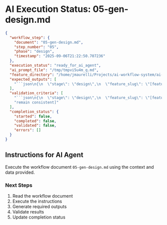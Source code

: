 # AI Execution Status: 05-gen-design.md

```json
{
  "workflow_step": {
    "document": "05-gen-design.md",
    "step_number": "05",
    "phase": "design",
    "timestamp": "2025-09-06T21:22:50.707236"
  },
  "execution_status": "ready_for_ai_agent",
  "ai_prompt_file": "/tmp/tmpvi5u4m_q.md",
  "feature_directory": "/home/jmaurelli/Projects/ai-workflow-system/ai-workflow/features/2025-09-06-standalone-20250906-212249",
  "expected_outputs": [
    "```json\n{\n  \"stage\": \"design\",\n  \"feature_slug\": \"[feature-name]\",\n  \"design_path\": \"/design/design-[feature-name].md\",\n  \"existing_components\": [\"...\"],\n  \"integration_approach\": \"replace|enhance|add-new\",\n  \"reuse_opportunities\": [\"...\"],\n  \"inconsistencies_found\": [\"...\"],\n  \"recovery_recommended\": true|false\n}\n```\n"
  ],
  "validation_criteria": [
    "```json\n{\n  \"stage\": \"design\",\n  \"feature_slug\": \"[feature-name]\",\n  \"design_path\": \"/design/design-[feature-name].md\",\n  \"existing_components\": [\"...\"],\n  \"integration_approach\": \"replace|enhance|add-new\",\n  \"reuse_opportunities\": [\"...\"],\n  \"inconsistencies_found\": [\"...\"],\n  \"recovery_recommended\": true|false\n}\n```",
    "remain consistent]"
  ],
  "completion_status": {
    "started": false,
    "completed": false,
    "validated": false,
    "errors": []
  }
}
```

## Instructions for AI Agent

Execute the workflow document `05-gen-design.md` using the context and data provided.

### Next Steps
1. Read the workflow document
2. Execute the instructions
3. Generate required outputs
4. Validate results
5. Update completion status
